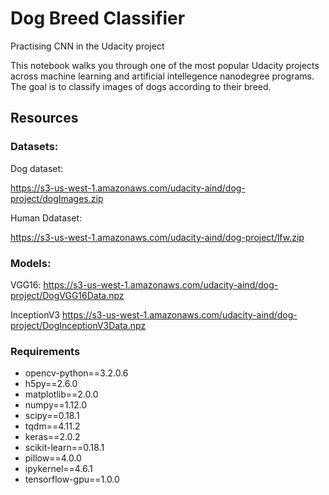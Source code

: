 # Dog Breed Classifier

Practising CNN in the Udacity project

This notebook walks you through one of the most popular Udacity projects across machine learning and artificial intellegence nanodegree programs. The goal is to classify images of dogs according to their breed. 

## Resources

   ### Datasets:
   
   Dog dataset:
   
  https://s3-us-west-1.amazonaws.com/udacity-aind/dog-project/dogImages.zip
   
  Human Ddataset:
  
  https://s3-us-west-1.amazonaws.com/udacity-aind/dog-project/lfw.zip
   
  ### Models:
  
  VGG16:
  https://s3-us-west-1.amazonaws.com/udacity-aind/dog-project/DogVGG16Data.npz
  
  InceptionV3
  https://s3-us-west-1.amazonaws.com/udacity-aind/dog-project/DogInceptionV3Data.npz

### Requirements
   <ul>
   <li>opencv-python==3.2.0.6</li>
   <li>h5py==2.6.0</li>
   <li>matplotlib==2.0.0</li>
   <li>numpy==1.12.0</li>
   <li>scipy==0.18.1</li>
   <li>tqdm==4.11.2</li>
   <li>keras==2.0.2</li>
   <li>scikit-learn==0.18.1</li>
   <li>pillow==4.0.0</li>
   <li>ipykernel==4.6.1</li>
   <li>tensorflow-gpu==1.0.0</li>
   </ul>
